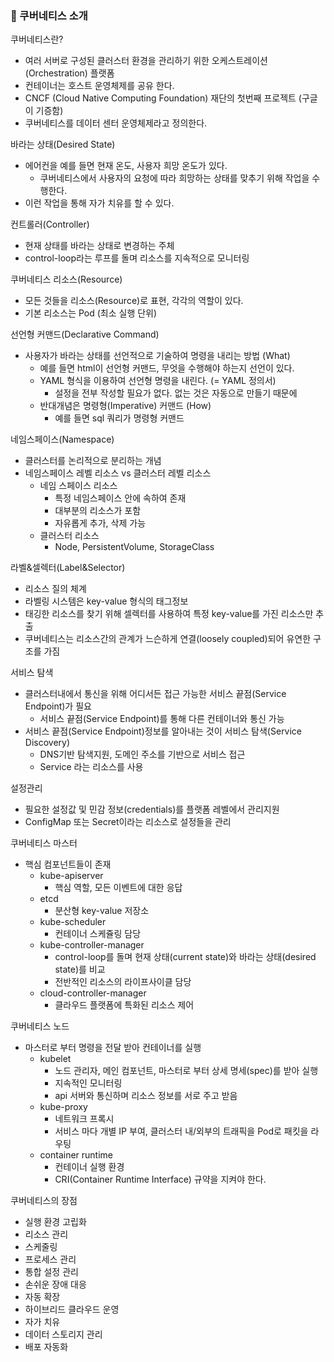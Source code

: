 ### :ship: 쿠버네티스 소개

쿠버네티스란?

- 여러 서버로 구성된 클러스터 환경을 관리하기 위한 오케스트레이션(Orchestration) 플랫폼
- 컨테이너는 호스트 운영체제를 공유 한다.
- CNCF (Cloud Native Computing Foundation) 재단의 첫번째 프로젝트 (구글이 기증함)
- 쿠버네티스를 데이터 센터 운영체제라고 정의한다.

바라는 상태(Desired State)

- 에어컨을 예를 들면 현재 온도, 사용자 희망 온도가 있다.
  - 쿠버네티스에서 사용자의 요청에 따라 희망하는 상태를 맞추기 위해 작업을 수행한다.
- 이런 작업을 통해 자가 치유를 할 수 있다.

컨트롤러(Controller)

- 현재 상태를 바라는 상태로 변경하는 주체
- control-loop라는 루프를 돌며 리소스를 지속적으로 모니터링

쿠버네티스 리소스(Resource)

- 모든 것들을 리소스(Resource)로 표현, 각각의 역할이 있다.
- 기본 리소스는 Pod (최소 실행 단위)

선언형 커맨드(Declarative Command)

- 사용자가 바라는 상태를 선언적으로 기술하여 명령을 내리는 방법 (What) 
  - 예를 들면 html이 선언형 커맨드, 무엇을 수행해야 하는지 선언이 있다.
  - YAML 형식을 이용하여 선언형 명령을 내린다. (= YAML 정의서)
    - 설정을 전부 작성할 필요가 없다. 없는 것은 자동으로 만들기 때문에
  - 반대개념은 명령형(Imperative) 커맨드 (How)
    - 예를 들면 sql 쿼리가 명령형 커맨드

네임스페이스(Namespace)

- 클러스터를 논리적으로 분리하는 개념
- 네임스페이스 레벨 리소스 vs 클러스터 레벨 리소스
  - 네임 스페이스 리소스
    - 특정 네임스페이스 안에 속하여 존재
    - 대부분의 리소스가 포함
    - 자유롭게 추가, 삭제 가능
  - 클러스터 리소스
    - Node, PersistentVolume, StorageClass

라벨&셀렉터(Label&Selector)

- 리소스 질의 체계
- 라벨링 시스템은 key-value 형식의 태그정보
- 태깅한 리소스를 찾기 위해 셀렉터를 사용하여 특정 key-value를 가진 리소스만 추출
- 쿠버네티스는 리소스간의 관계가 느슨하게 연결(loosely coupled)되어 유연한 구조를 가짐

서비스 탐색

- 클러스터내에서 통신을 위해 어디서든 접근 가능한 서비스 끝점(Service Endpoint)가 필요
  - 서비스 끝점(Service Endpoint)를 통해 다른 컨테이너와 통신 가능
- 서비스 끝점(Service Endpoint)정보를 알아내는 것이 서비스 탐색(Service Discovery)
  - DNS기반 탐색지원, 도메인 주소를 기반으로 서비스 접근
  - Service 라는 리소스를 사용

설정관리

- 필요한 설정값 및 민감 정보(credentials)를 플랫폼 레벨에서 관리지원
- ConfigMap 또는 Secret이라는 리소스로 설정들을 관리

쿠버네티스 마스터

- 핵심 컴포넌트들이 존재
  - kube-apiserver
    - 핵심 역할, 모든 이벤트에 대한 응답
  - etcd
    - 분산형 key-value 저장소
  - kube-scheduler
    - 컨테이너 스케쥴링 담당
  - kube-controller-manager
    - control-loop를 돌며 현재 상태(current state)와 바라는 상태(desired state)를 비교
    - 전반적인 리소스의 라이프사이클 담당
  - cloud-controller-manager
    - 클라우드 플랫폼에 특화된 리소스 제어

쿠버네티스 노드

- 마스터로 부터 명령을 전달 받아 컨테이너를 실행
  - kubelet
    - 노드 관리자, 메인 컴포넌트, 마스터로 부터 상세 명세(spec)를 받아 실행
    - 지속적인 모니터링
    - api 서버와 통신하며 리소스 정보를 서로 주고 받음
  - kube-proxy
    - 네트워크 프록시
    - 서비스 마다 개별 IP 부여, 클러스터 내/외부의 트래픽을 Pod로 패킷을 라우팅
  - container runtime
    - 컨테이너 실행 환경
    - CRI(Container Runtime Interface) 규약을 지켜야 한다.

쿠버네티스의 장점

- 실행 환경 고립화
- 리소스 관리
- 스케줄링
- 프로세스 관리
- 통합 설정 관리
- 손쉬운 장애 대응
- 자동 확장
- 하이브리드 클라우드 운영
- 자가 치유
- 데이터 스토리지 관리
- 배포 자동화



